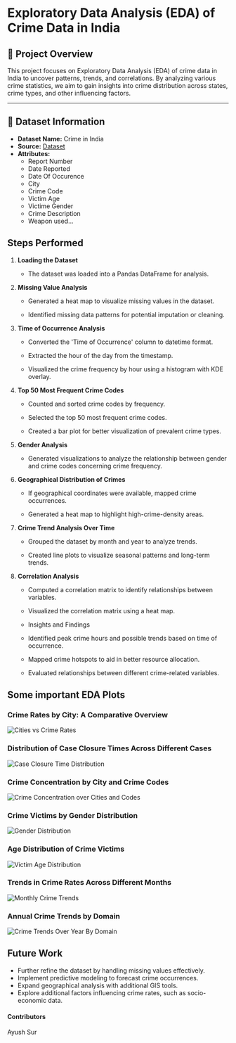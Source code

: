 # Exploratory Data Analysis (EDA) of Crime Data in India

## 📌 Project Overview
This project focuses on Exploratory Data Analysis (EDA) of crime data in India to uncover patterns, trends, and correlations. By analyzing various crime statistics, we aim to gain insights into crime distribution across states, crime types, and other influencing factors.

---

## 📂 Dataset Information
- **Dataset Name:** Crime in India
- **Source:** [Dataset](https://www.kaggle.com/datasets/sudhanvahg/indian-crimes-dataset)
- **Attributes:**
  - Report Number
  - Date Reported
  - Date Of Occurence
  - City
  - Crime Code
  - Victim Age
  - Victime Gender
  - Crime Description
  - Weapon used...


## Steps Performed

1. **Loading the Dataset**

    - The dataset was loaded into a Pandas DataFrame for analysis.

2. **Missing Value Analysis**

    - Generated a heat map to visualize missing values in the dataset.

    - Identified missing data patterns for potential imputation or cleaning.


3. **Time of Occurrence Analysis**

    - Converted the 'Time of Occurrence' column to datetime format.

    - Extracted the hour of the day from the timestamp.

    - Visualized the crime frequency by hour using a histogram with KDE overlay.


4. **Top 50 Most Frequent Crime Codes**

    - Counted and sorted crime codes by frequency.

    - Selected the top 50 most frequent crime codes.

    - Created a bar plot for better visualization of prevalent crime types.
    
5. **Gender Analysis**

    - Generated visualizations to analyze the relationship between gender and crime codes concerning crime frequency.

6. **Geographical Distribution of Crimes**

    - If geographical coordinates were available, mapped crime occurrences.

    - Generated a heat map to highlight high-crime-density areas.

7. **Crime Trend Analysis Over Time**

    - Grouped the dataset by month and year to analyze trends.

    - Created line plots to visualize seasonal patterns and long-term trends.

8. **Correlation Analysis**

    - Computed a correlation matrix to identify relationships between variables.

    - Visualized the correlation matrix using a heat map.

    - Insights and Findings

    - Identified peak crime hours and possible trends based on time of occurrence.

    - Mapped crime hotspots to aid in better resource allocation.

    - Evaluated relationships between different crime-related variables.



## Some important EDA Plots

### Crime Rates by City: A Comparative Overview
![Cities vs Crime Rates](./assets/citites_count.png)

### Distribution of Case Closure Times Across Different Cases
![Case Closure Time Distribution](./assets/case_closure_duration.png)

### Crime Concentration by City and Crime Codes
![Crime Concentration over Cities and Codes](./assets/crime_conentration_by_city_domain.png)

### Crime Victims by Gender Distribution
![Gender Distribution](./assets/gender_distribution.png)

### Age Distribution of Crime Victims
![Victim Age Distribution](./assets/victim_age.png)

### Trends in Crime Rates Across Different Months
![Monthly Crime Trends](./assets/monthly_crime_trends.png)

### Annual Crime Trends by Domain
![Crime Trends Over Year By Domain](./assets/crime_trends_overyear.png)



## Future Work

- Further refine the dataset by handling missing values effectively.
- Implement predictive modeling to forecast crime occurrences.
- Expand geographical analysis with additional GIS tools.
- Explore additional factors influencing crime rates, such as socio-economic data.


#### Contributors

Ayush Sur
